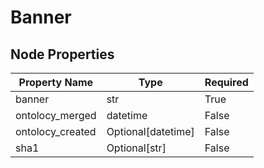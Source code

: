# Banner

## Node Properties

| Property Name | Type | Required |
| ------------- | ---- | -------- |
| banner | str | True |
| ontolocy_merged | datetime | False |
| ontolocy_created | Optional[datetime] | False |
| sha1 | Optional[str] | False |